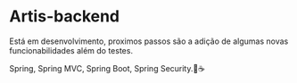 # Artis-backend

Está em desenvolvimento, proximos passos são a adição de algumas novas funcionabilidades além do testes.

Spring, Spring MVC, Spring Boot, Spring Security.🍃☕
